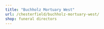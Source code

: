```yaml
---
title: "Buchholz Mortuary West"
url: /chesterfield/buchholz-mortuary-west/
shop: funeral directors
---
```

